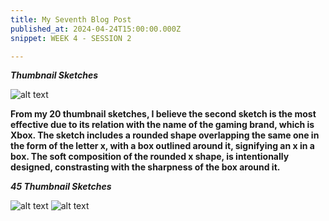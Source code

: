 ```yaml
---
title: My Seventh Blog Post
published_at: 2024-04-24T15:00:00.000Z
snippet: WEEK 4 - SESSION 2

---
```

_**Thumbnail Sketches**_

![alt text](/images/thumbnailsketches.jpg)

**From my 20 thumbnail sketches, I believe the second sketch is the most effective due to its relation with the name of the gaming brand, which is Xbox. The sketch includes a rounded shape overlapping the same one in the form of the letter x, with a box outlined around it, signifying an x in a box. The soft composition of the rounded x shape, is intentionally designed, constrasting with the sharpness of the box around it.**

_**45 Thumbnail Sketches**_

![alt text](/images/45iconsimageone.jpg)
![alt text](/images/45iconsimagetwo.png)

<!-- # This is h1

## This is h2

_underline_

**bold** -->
